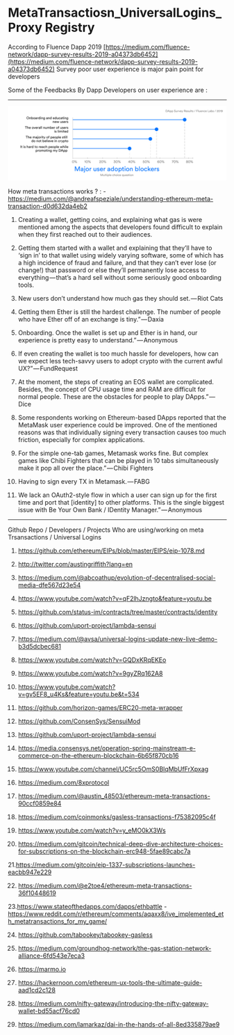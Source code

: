 # MetaTransactiosn_UniversalLogins_Proxy Registry 


According to Fluence Dapp  2019 [https://medium.com/fluence-network/dapp-survey-results-2019-a04373db6452](https://medium.com/fluence-network/dapp-survey-results-2019-a04373db6452)  Survey poor user experience is major pain point for developers

Some of the Feedbacks By Dapp Developers on user experience are :

-------------------------------------------

![Screenshot](user_adoption.png)

 
How meta transactions works ? : - https://medium.com/@andreafspeziale/understanding-ethereum-meta-transaction-d0d632da4eb2

1.  Creating a wallet, getting coins, and explaining what gas is were mentioned among the aspects that developers found difficult to explain when they first reached out to their audiences.

2. Getting them started with a wallet and explaining that they’ll have to ‘sign in’ to that wallet using widely varying software, some of which has a high incidence of fraud and failure, and that they can’t ever lose (or change!) that password or else they’ll permanently lose access to everything — that’s a hard sell without some seriously good onboarding tools.

3. New users don’t understand how much gas they should set. — Riot Cats

4. Getting them Ether is still the hardest challenge. The number of people who have Ether off of an exchange is tiny.” — Daxia
5. Onboarding. Once the wallet is set up and Ether is in hand, our experience is pretty easy to understand.” — Anonymous

6. If even creating the wallet is too much hassle for developers, how can we expect less tech-savvy users to adopt crypto with the current awful UX?” — FundRequest

7. At the moment, the steps of creating an EOS wallet are complicated. Besides, the concept of CPU usage time and RAM are difficult for normal people. These are the obstacles for people to play DApps.” — Dice

8. Some respondents working on Ethereum-based DApps reported that the MetaMask user experience could be improved. One of the mentioned reasons was that individually signing every transaction causes too much friction, especially for complex applications.

9. For the simple one-tab games, Metamask works fine. But complex games like Chibi Fighters that can be played in 10 tabs simultaneously make it pop all over the place.” — Chibi Fighters

10. Having to sign every TX in Metamask. — FABG

11. We lack an OAuth2-style flow in which a user can sign up for the first time and port that [identity] to other platforms. This is the single biggest issue with Be Your Own Bank / IDentity Manager.” — Anonymous

--------------------

Github Repo / Developers / Projects Who are using/working on  meta Trsansactions / Universal Logins

1. https://github.com/ethereum/EIPs/blob/master/EIPS/eip-1078.md

2. http://twitter.com/austingriffith?lang=en

3. https://medium.com/@abcoathup/evolution-of-decentralised-social-media-dfe567d23e54

4. https://www.youtube.com/watch?v=qF2lhJzngto&feature=youtu.be

5. https://github.com/status-im/contracts/tree/master/contracts/identity

6. https://github.com/uport-project/lambda-sensui

7. https://medium.com/@avsa/universal-logins-update-new-live-demo-b3d5dcbec681

8. https://www.youtube.com/watch?v=GQDxKRqEKEo

9. https://www.youtube.com/watch?v=9gyZRq162A8

10. https://www.youtube.com/watch?v=gv5EF8_u4Ks&feature=youtu.be&t=534

11. https://github.com/horizon-games/ERC20-meta-wrapper

12. https://github.com/ConsenSys/SensuiMod

13. https://github.com/uport-project/lambda-sensui

14. https://media.consensys.net/operation-spring-mainstream-e-commerce-on-the-ethereum-blockchain-6b65f870cb16

15. https://www.youtube.com/channel/UC5rc5OmS0BlqMbUfFrXpxag

16. https://medium.com/8xprotocol

17. https://medium.com/@austin_48503/ethereum-meta-transactions-90ccf0859e84

18. https://medium.com/coinmonks/gasless-transactions-f75382095c4f

19. https://www.youtube.com/watch?v=y_eMO0kX3Ws

20. https://medium.com/gitcoin/technical-deep-dive-architecture-choices-for-subscriptions-on-the-blockchain-erc948-5fae89cabc7a

21.https://medium.com/gitcoin/eip-1337-subscriptions-launches-eacbb947e229

22. https://medium.com/@e2toe4/ethereum-meta-transactions-36f10448619

23.https://www.stateofthedapps.com/dapps/ethbattle -https://www.reddit.com/r/ethereum/comments/aqaxx8/ive_implemented_eth_metatransactions_for_my_game/

24. https://github.com/tabookey/tabookey-gasless

25. https://medium.com/groundhog-network/the-gas-station-network-alliance-6fd543e7eca3

26. https://marmo.io

27. https://hackernoon.com/ethereum-ux-tools-the-ultimate-guide-aad1cd2c128

28. https://medium.com/nifty-gateway/introducing-the-nifty-gateway-wallet-bd55acf76cd0

29. https://medium.com/lamarkaz/dai-in-the-hands-of-all-8ed335879ae9

